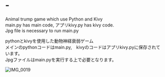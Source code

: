 # -
Animal trump game which use Python and Kivy\
main.py has main code, アプリkivy.py has kivy code.\
Jpg file is necessary to run main.py

pythonとkivyを使用した動物神経衰弱ゲーム\
メインのpythonコードはmain.py,　kivyのコードはアプリkivy.pyに保存されています。\
Jpgファイルはmain.pyを実行する上で必要となります。

![IMG_0019](https://user-images.githubusercontent.com/103519421/163701464-3294be9d-8abe-4ccf-bf45-cae5b9f7f9c3.JPG)
